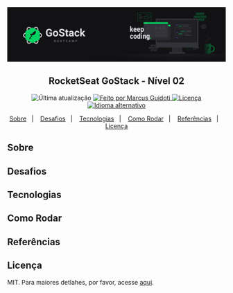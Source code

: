 <img alt="GoStack" src="https://github.com/mguidoti/learn-rocketseat-gostack-level-02/blob/main/assets/header.png">

<h2 align="center">
  RocketSeat GoStack - Nível 02
</h2>

<p align="center">
  <img alt="Última atualização" src="https://img.shields.io/github/last-commit/mguidoti/learn-rocketseat-gostack-level-02?color=04D361"/>

  <a href="https://github.com/mguidoti">
      <img alt="Feito por Marcus Guidoti" src="https://img.shields.io/badge/made%20by-mguidoti-%2304D361"/>
  </a>

  <a href="https://github.com/mguidoti/learn-rocketseat-gostack-level-02/blob/main/LICENSE">
    <img alt="Licença" src="https://img.shields.io/github/license/mguidoti/learn-rocketseat-gostack-level-02?color=04D361">
  </a>

  <a href="https://github.com/mguidoti/learn-rocketseat-gostack-level-02">
    <img alt="Idioma alternativo" src="https://img.shields.io/badge/alt%20language-eng-0498d3"/>
  </a>
</p>

<p align="center">
  <a href="#Sobre">Sobre</a>&nbsp;&nbsp;&nbsp;|&nbsp;&nbsp;&nbsp;
  <a href="#Desafios">Desafios</a>&nbsp;&nbsp;&nbsp;|&nbsp;&nbsp;&nbsp;
  <a href="#Tecnologias">Tecnologias</a>&nbsp;&nbsp;&nbsp;|&nbsp;&nbsp;&nbsp;
  <a href="#Como Rodar">Como Rodar</a>&nbsp;&nbsp;&nbsp;|&nbsp;&nbsp;&nbsp;
  <a href="#Referências">Referências</a>&nbsp;&nbsp;&nbsp;|&nbsp;&nbsp;&nbsp;
  <a href="#Licença">Licença</a>
</p>

## Sobre

## Desafios

## Tecnologias

## Como Rodar

## Referências

## Licença

MIT. Para maiores detlahes, por favor, acesse [aqui](https://github.com/mguidoti/learn-rocketseat-gostack-level-02/blob/main/LICENSE).
